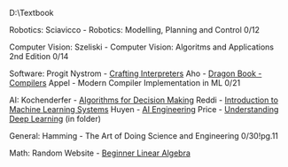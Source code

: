 D:\Textbook



Robotics:
Sciavicco - Robotics: Modelling, Planning and Control 0/12

Computer Vision:
Szeliski - Computer Vision: Algoritms and Applications 2nd Edition 0/14

Software:
Progit
Nystrom - [Crafting Interpreters](https://timothya.com/pdfs/crafting-interpreters.pdf)
Aho - [Dragon Book - Compilers](https://faculty.sist.shanghaitech.edu.cn/faculty/songfu/cav/Dragon-book.pdf)
Appel - Modern Compiler Implementation in ML 0/21



AI:
Kochenderfer - [Algorithms for Decision Making](https://algorithmsbook.com/files/dm.pdf "https://algorithmsbook.com/files/dm.pdf")
Reddi - [Introduction to Machine Learning Systems](https://www.mlsysbook.ai/assets/downloads/Machine-Learning-Systems.pdf)
Huyen - [AI Engineering](https://github.com/chiphuyen/aie-book/blob/main/resources.md)
Price - [Understanding Deep Learning](https://udlbook.github.io/udlbook/) (in folder)


General:
Hamming - The Art of Doing Science and Engineering 0/30!pg.11

Math:
Random Website - [Beginner Linear Algebra](https://immersivemath.com/ila/index.html)